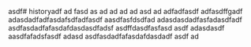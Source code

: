 asdf# historyadf
ad
fasd
as
ad
ad
ad
ad
asd
ad
adfadfasdf
adfasdffgadf
adasdadfadfasdafsdfadfasdf
aasdfasfdsdfad
adasdasdadfasfadasdfadf
asdfasdadfafasdafdasdasdfadsf
asdffdasdfasfasd
asdf
adasdasdf
aasdfafadsfasdf
adasd
asdfasdadfafasdafdasdadf
asdf
ad

